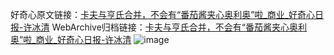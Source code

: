 好奇心原文链接：[卡夫与亨氏合并，不会有“番茄酱夹心奥利奥”啦_商业_好奇心日报-许冰清](https://www.qdaily.com/articles/7785.html)
WebArchive归档链接：[卡夫与亨氏合并，不会有“番茄酱夹心奥利奥”啦_商业_好奇心日报-许冰清](http://web.archive.org/web/20171115205655/http://www.qdaily.com/articles/7785.html)
![image](http://ww3.sinaimg.cn/large/007d5XDply1g3wjyvaaw7j30u02tz4qp)